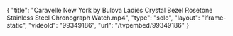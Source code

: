 {
    "title": "Caravelle New York by Bulova Ladies Crystal Bezel Rosetone Stainless Steel Chronograph Watch.mp4",
    "type": "solo",
    "layout": "iframe-static",
    "videoId": "99349186",
    "url": "\/tvpembed\/99349186"
}